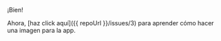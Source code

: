 ¡Bien!

Ahora, [haz click aquí]({{ repoUrl }}/issues/3) para aprender cómo hacer una
imagen para la app.